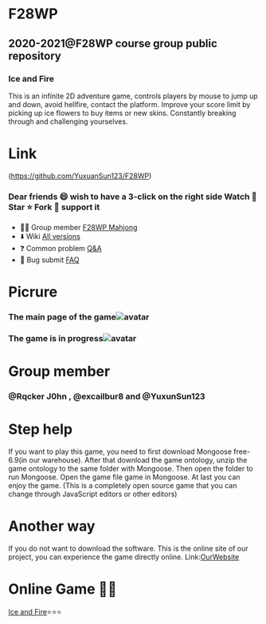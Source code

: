 # F28WP
## 2020-2021@F28WP course group public repository
### Ice and Fire
This is an infinite 2D adventure game, controls players by mouse to jump up and down, avoid hellfire, contact the platform.
Improve your score limit by picking up ice flowers to buy items or new skins.
Constantly breaking through and challenging yourselves.

# Link
(https://github.com/YuxuanSun123/F28WP)  

### Dear friends 😄 wish to have a 3-click on the right side Watch 👀 Star ⭐ Fork 🍴 support it

- 🏳️‍🌈 Group member [F28WP Mahjong](https://github.com/YuxuanSun123/F28WP)
- ⬇️ Wiki [All versions](https://github.com/YuxuanSun123/F28WP/wiki)
- ❓ Common problem [Q&A](https://github.com/YuxuanSun123/F28WP/issues)
- 🐛 Bug submit [FAQ](https://github.com/YuxuanSun123/F28WP/issues)

# Picrure
### The main page of the game![avatar](https://github.com/YuxuanSun123/F28WP/blob/master/open.PNG?raw=true)

### The game is in progress![avatar](https://github.com/YuxuanSun123/F28WP/blob/master/in%20the%20game.PNG?raw=true)

# Group member
### @Rqcker J0hn , @excailbur8 and @YuxunSun123  

# Step help
If you want to play this game, you need to first download Mongoose free-6.9(in our warehouse).
After that download the game ontology, unzip the game ontology to the same folder with Mongoose.
Then open the folder to run Mongoose. 
Open the game file game in Mongoose.
At last you can enjoy the game.
(This is a completely open source game that you can change through JavaScript editors or other editors)

# Another way
If you do not want to download the software.
This is the online site of our project, you can experience the game directly online.
Link:[OurWebsite](https://yuxuansun123.github.io/F28WP/)

# Online Game  🏳️‍🌈
[Ice and Fire](https://github.com/YuxuanSun123/F28WP/tree/master/game)⭐⭐⭐

